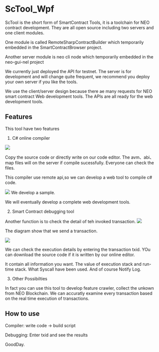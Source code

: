 # ScTool_Wpf

ScTool is the short form of SmartContract Tools, it is a toolchain for NEO contract development.
They are all open source including two servers and one client modules. 

One module is called RemoteSharpContractBuilder which temporarily embedded in the SmartContractBrowser project.

Another server module is neo cli node which temporarily embedded in the neo-gui-nel project

We currently just deployed the API for testnet. The server is for development and will change quite frequent, we recommend you deploy your own server if you like the tools.

We use the client/server design because there ae many requests for NEO smart contract Web development tools.
The APIs are all ready for the web development tools.

## Features

This tool have two features

1. C# online compiler

![](image/pic1.png)

Copy the source code or directly write on our code editor. The avm、abi、map files will on the server if compile sucessfully.
Everyone can check the files.

This compiler use remote api,so we can develop a web tool to compile c# code. 

![](image/pic2.png)
We develop a sample.

We will eventually develop a complete web development tools.

2. Smart Contract debugging tool

Another function is to check the detail of teh invoked transaction.
![](image/pic3.png)

The diagram show that we send a transaction.

![](image/pic4.png)

We can check the execution details by entering the transaction txid. 
YOu can download the source code if it is written by our online editor.


It contain all information you want. The value of execution stack and run-time stack. What Syscall have been used.
And of course Notify Log.

3. Other Possibilties

In fact you can use this tool to develop feature crawler, collect the unkown from NEO Blockchain.
We can accuratly examine every transaction based on the real time execution of transactions.


## How to use

Compiler: write code -> build script

Debugging: Enter txid and see the results

GoodDay.


